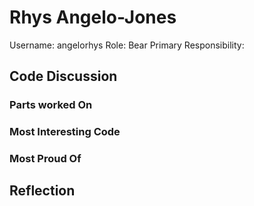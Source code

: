 # Rhys Angelo-Jones
Username: angelorhys
Role: Bear
Primary Responsibility:


## Code Discussion
### Parts worked On

### Most Interesting Code

### Most Proud Of


## Reflection
